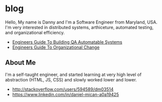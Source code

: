 # blog
Hello, My name is Danny and I'm a Software Engineer from Maryland, USA.  I'm very interested in distributed systems,
arthiceture, automated testing, and organizational efficiency.

- [Engineers Guide To Building QA Automatable Systems](/automatable-testability)
- [Engineers Guide To Organizational Change](/organizational-change)





## About Me
I'm a self-taught engineer, and started learning at very high level of abstraction (HTML, JS, CSS) and slowly 
worked lower and lower.


- http://stackoverflow.com/users/594589/dm03514
- https://www.linkedin.com/in/daniel-mican-a0a19425
